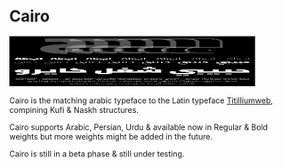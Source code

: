 # Cairo
<p>
<img src="https://github.com/Gue3bara/Cairo/blob/master/documentation/sample.png?raw=true" alt="Cairo" style="width:442px;height:90px;">
</p>
<p>
Cairo is the matching arabic typeface to the Latin typeface <a href="https://github.com/librefonts/titilliumweb">Titilliumweb</a>, compining Kufi & Naskh structures.
</p>
<p>
Cairo supports Arabic, Persian, Urdu & available now in Regular & Bold weights but more weights might be added in the future.
</p>
<p>
Cairo is still in a beta phase & still under testing.
</p>
